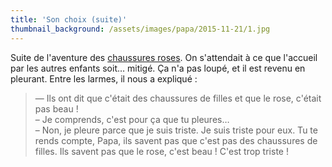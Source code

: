 ```yaml
---
title: 'Son choix (suite)'
thumbnail_background: /assets/images/papa/2015-11-21/1.jpg
---
```


Suite de l'aventure des [chaussures roses](/notes/2015-11-son-choix/). On s'attendait à ce que l'accueil par les autres enfants soit… mitigé. Ça n'a pas loupé, et il est revenu en pleurant. Entre les larmes, il nous a expliqué :

> — Ils ont dit que c'était des chaussures de filles et que le rose, c'était pas beau !  
> – Je comprends, c'est pour ça que tu pleures…  
> – Non, je pleure parce que je suis triste. Je suis triste pour eux. Tu te rends compte, Papa, ils savent pas que c'est pas des chaussures de filles. Ils savent pas que le rose, c'est beau ! C'est trop triste !

